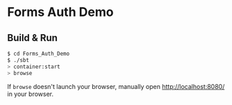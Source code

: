 # Forms Auth Demo #

## Build & Run ##

```sh
$ cd Forms_Auth_Demo
$ ./sbt
> container:start
> browse
```

If `browse` doesn't launch your browser, manually open [http://localhost:8080/](http://localhost:8080/) in your browser.
